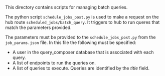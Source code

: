 This directory contains scripts for managing batch queries. 

The python script `schedule_jobs_post.py` is used to make a request on the hub route `scheduled_jobs/batch_query`. It triggers to hub to run queres that match the parameters provided. 

The parameters must be provided to the `schedule_jobs_post.py` from the `job_params.json` file. In this file the following must be specified: 

* A user in the query_composer database that is associated with each query.
* A list of endpoints to run the queries on.
* A list of queries to execute. Queries are identified by the *title* field.
